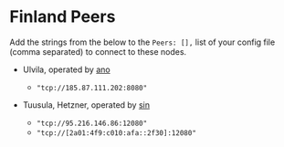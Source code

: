 # Finland Peers

Add the strings from the below to the `Peers: [],` list of your config file (comma separated) to connect to these nodes.

* Ulvila, operated by [ano](https://github.com/ano0)
    * `"tcp://185.87.111.202:8080"`

* Tuusula, Hetzner, operated by [sin](https://2f30.org)
    * `"tcp://95.216.146.86:12080"`
    * `"tcp://[2a01:4f9:c010:afa::2f30]:12080"`
